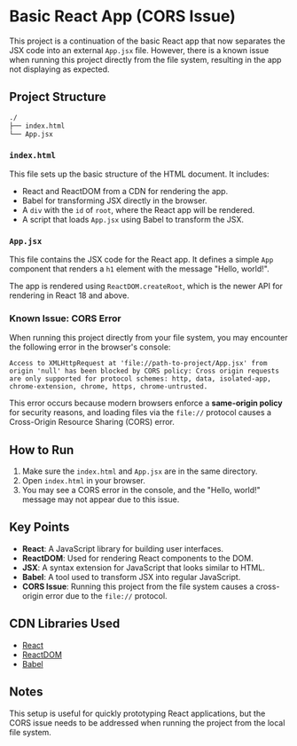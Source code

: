 
# Basic React App (CORS Issue)

This project is a continuation of the basic React app that now separates the JSX code into an external `App.jsx` file. However, there is a known issue when running this project directly from the file system, resulting in the app not displaying as expected.

## Project Structure

```bash
./
├── index.html
└── App.jsx
```

### `index.html`

This file sets up the basic structure of the HTML document. It includes:

- React and ReactDOM from a CDN for rendering the app.
- Babel for transforming JSX directly in the browser.
- A `div` with the `id` of `root`, where the React app will be rendered.
- A script that loads `App.jsx` using Babel to transform the JSX.

### `App.jsx`

This file contains the JSX code for the React app. It defines a simple `App` component that renders a `h1` element with the message "Hello, world!".

The app is rendered using `ReactDOM.createRoot`, which is the newer API for rendering in React 18 and above.

### Known Issue: CORS Error

When running this project directly from your file system, you may encounter the following error in the browser's console:

```
Access to XMLHttpRequest at 'file://path-to-project/App.jsx' from origin 'null' has been blocked by CORS policy: Cross origin requests are only supported for protocol schemes: http, data, isolated-app, chrome-extension, chrome, https, chrome-untrusted.
```

This error occurs because modern browsers enforce a **same-origin policy** for security reasons, and loading files via the `file://` protocol causes a Cross-Origin Resource Sharing (CORS) error.

## How to Run

1. Make sure the `index.html` and `App.jsx` are in the same directory.
2. Open `index.html` in your browser.
3. You may see a CORS error in the console, and the "Hello, world!" message may not appear due to this issue.

## Key Points

- **React**: A JavaScript library for building user interfaces.
- **ReactDOM**: Used for rendering React components to the DOM.
- **JSX**: A syntax extension for JavaScript that looks similar to HTML.
- **Babel**: A tool used to transform JSX into regular JavaScript.
- **CORS Issue**: Running this project from the file system causes a cross-origin error due to the `file://` protocol.

## CDN Libraries Used

- [React](https://unpkg.com/react/umd/react.development.js)
- [ReactDOM](https://unpkg.com/react-dom/umd/react-dom.development.js)
- [Babel](https://unpkg.com/@babel/standalone/babel.min.js)

## Notes

This setup is useful for quickly prototyping React applications, but the CORS issue needs to be addressed when running the project from the local file system.
